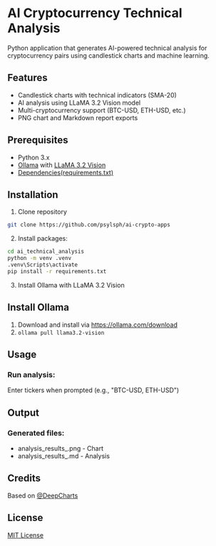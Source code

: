 # AI Cryptocurrency Technical Analysis

Python application that generates AI-powered technical analysis for cryptocurrency pairs using candlestick charts and machine learning.

## Features

- Candlestick charts with technical indicators (SMA-20)
- AI analysis using LLaMA 3.2 Vision model
- Multi-cryptocurrency support (BTC-USD, ETH-USD, etc.)
- PNG chart and Markdown report exports

## Prerequisites

- Python 3.x
- [Ollama](https://ollama.com/) with [LLaMA 3.2 Vision](https://ollama.com/library/llama3.2-vision)
- [Dependencies(requirements.txt)](./requirements.txt)

## Installation

1. Clone repository
```sh
git clone https://github.com/psylsph/ai-crypto-apps
```
2. Install packages:
```sh
cd ai_technical_analysis
python -m venv .venv
.venv\Scripts\activate
pip install -r requirements.txt
```
3. Install Ollama with LLaMA 3.2 Vision

## Install Ollama

1. Download and install via https://ollama.com/download
2. `ollama pull llama3.2-vision`

## Usage

### Run analysis:

Enter tickers when prompted (e.g., "BTC-USD, ETH-USD")

## Output
### Generated files:

* analysis_results_<TICKER>.png - Chart
* analysis_results_<TICKER>.md - Analysis

## Credits
Based on [@DeepCharts](https://github.com/deepcharts)

## License
[MIT License](./LICENSE.md)